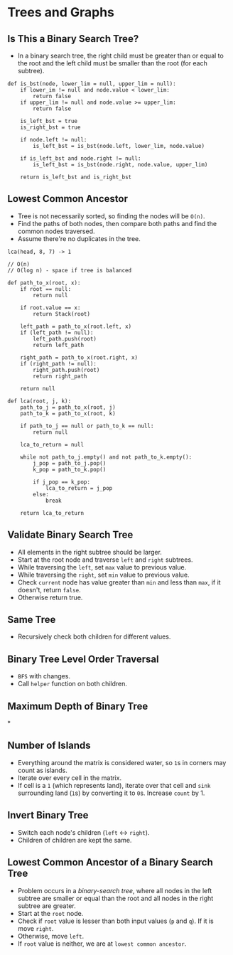 # Trees and Graphs

## Is This a Binary Search Tree?

- In a binary search tree, the right child must be greater than or equal to the root and the left
  child must be smaller than the root (for each subtree).

```
def is_bst(node, lower_lim = null, upper_lim = null):
    if lower_im != null and node.value < lower_lim:
        return false
    if upper_lim != null and node.value >= upper_lim:
        return false

    is_left_bst = true
    is_right_bst = true

    if node.left != null:
        is_left_bst = is_bst(node.left, lower_lim, node.value)

    if is_left_bst and node.right != null:
        is_left_bst = is_bst(node.right, node.value, upper_lim)

    return is_left_bst and is_right_bst
```

## Lowest Common Ancestor

- Tree is not necessarily sorted, so finding the nodes will be `O(n)`.
- Find the paths of both nodes, then compare both paths and find the common nodes traversed.
- Assume there're no duplicates in the tree.

```
lca(head, 8, 7) -> 1

// O(n)
// O(log n) - space if tree is balanced

def path_to_x(root, x):
    if root == null:
        return null

    if root.value == x:
        return Stack(root)

    left_path = path_to_x(root.left, x)
    if (left_path != null):
        left_path.push(root)
        return left_path

    right_path = path_to_x(root.right, x)
    if (right_path != null):
        right_path.push(root)
        return right_path

    return null

def lca(root, j, k):
    path_to_j = path_to_x(root, j)
    path_to_k = path_to_x(root, k)

    if path_to_j == null or path_to_k == null:
        return null

    lca_to_return = null

    while not path_to_j.empty() and not path_to_k.empty():
        j_pop = path_to_j.pop()
        k_pop = path_to_k.pop()

        if j_pop == k_pop:
            lca_to_return = j_pop
        else:
            break

    return lca_to_return
```

## Validate Binary Search Tree

- All elements in the right subtree should be larger.
- Start at the root node and traverse `left` and `right` subtrees.
- While traversing the `left`, set `max` value to previous value.
- While traversing the `right`, set `min` value to previous value.
- Check `current` node has value greater than `min` and less than `max`, if it doesn't, return
  `false`.
- Otherwise return true.

## Same Tree

- Recursively check both children for different values.

## Binary Tree Level Order Traversal

- `BFS` with changes.
- Call `helper` function on both children.

## Maximum Depth of Binary Tree

\*

## Number of Islands

- Everything around the matrix is considered water, so `1`s in corners may count as islands.
- Iterate over every cell in the matrix.
- If cell is a `1` (which represents land), iterate over that cell and `sink` surrounding land
  (`1`s) by converting it to `0`s. Increase `count` by 1.

## Invert Binary Tree

- Switch each node's children (`left` <-> `right`).
- Children of children are kept the same.

## Lowest Common Ancestor of a Binary Search Tree

- Problem occurs in a _binary-search tree_, where all nodes in the left subtree are smaller or equal
  than the root and all nodes in the right subtree are greater.
- Start at the `root` node.
- Check if `root` value is lesser than both input values (`p` and `q`). If it is move `right`.
- Otherwise, move `left`.
- If `root` value is neither, we are at `lowest common ancestor`.

